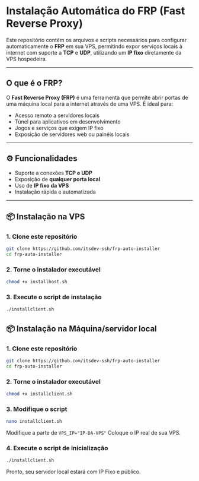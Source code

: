 # Instalação Automática do FRP (Fast Reverse Proxy)

Este repositório contém os arquivos e scripts necessários para configurar automaticamente o **FRP** em sua VPS, permitindo expor serviços locais à internet com suporte a **TCP** e **UDP**, utilizando um **IP fixo** diretamente da VPS hospedeira.

---

## O que é o FRP?

O **Fast Reverse Proxy (FRP)** é uma ferramenta que permite abrir portas de uma máquina local para a internet através de uma VPS. É ideal para:

- Acesso remoto a servidores locais
- Túnel para aplicativos em desenvolvimento
- Jogos e serviços que exigem IP fixo
- Exposição de servidores web ou painéis locais

---

## ⚙️ Funcionalidades

- Suporte a conexões **TCP e UDP**
- Exposição de **qualquer porta local**
- Uso de **IP fixo da VPS**
- Instalação rápida e automatizada

---

## 📦 Instalação na VPS

### 1. Clone este repositório

```bash
git clone https://github.com/itsdev-ssh/frp-auto-installer
cd frp-auto-installer
```
### 2. Torne o instalador executável
```bash
chmod +x installhost.sh
```

### 3. Execute o script de instalação
```bash
./installclient.sh
```

## 📦 Instalação na Máquina/servidor local
### 1. Clone este repositório

```bash
git clone https://github.com/itsdev-ssh/frp-auto-installer
cd frp-auto-installer
```
### 2. Torne o instalador executável
```bash
chmod +x installclient.sh
```
### 3. Modifique o script
```bash
nano installclient.sh
```
Modifique a parte de ```VPS_IP="IP-DA-VPS"``` Coloque o IP real de sua VPS.
### 4. Execute o script de inicialização
```bash
./installclient.sh
```
Pronto, seu servidor local estará com IP Fixo e público.
